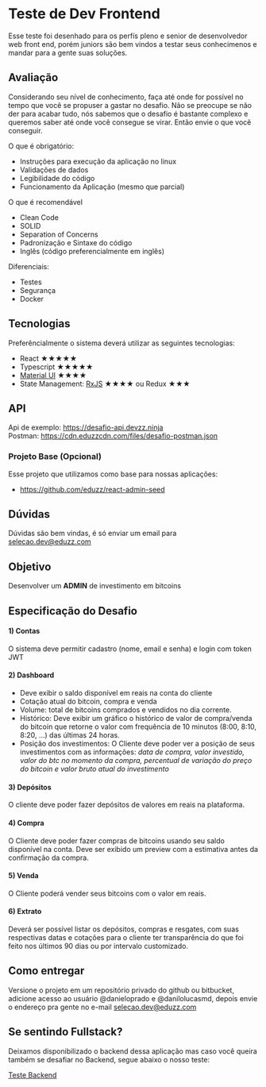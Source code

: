 # Teste de Dev Frontend

Esse teste foi desenhado para os perfís pleno e senior de desenvolvedor web front end, porém juniors são bem vindos a testar seus conhecimenos e mandar para a gente suas soluções.

## Avaliação

Considerando seu nível de conhecimento, faça até onde for possível no tempo que você se propuser a gastar no desafio. Não se preocupe se não der para acabar tudo, nós sabemos que o desafio é bastante complexo e queremos saber até onde você consegue se virar. Então envie o que você conseguir.

O que é obrigatório:

- Instruções para execução da aplicação no linux
- Validações de dados
- Legibilidade do código
- Funcionamento da Aplicação (mesmo que parcial)

O que é recomendável

- Clean Code
- SOLID
- Separation of Concerns
- Padronização e Sintaxe do código
- Inglês (código preferencialmente em inglês)

Diferenciais:

- Testes
- Segurança
- Docker

## Tecnologias

Preferêncialmente o sistema deverá utilizar as seguintes tecnologias:

- React ★★★★★
- Typescript ★★★★★
- [Material UI](https://material-ui.com) ★★★★
- State Management: [RxJS](https://www.learnrxjs.io/) ★★★★ ou Redux ★★★

## API

Api de exemplo: https://desafio-api.devzz.ninja  
Postman: https://cdn.eduzzcdn.com/files/desafio-postman.json

### Projeto Base (Opcional)

Esse projeto que utilizamos como base para nossas aplicações:

- https://github.com/eduzz/react-admin-seed

## Dúvidas

Dúvidas são bem vindas, é só enviar um email para selecao.dev@eduzz.com

## Objetivo

Desenvolver um **ADMIN** de investimento em bitcoins

## Especificação do Desafio

#### 1) Contas

O sistema deve permitir cadastro (nome, email e senha) e login com token JWT

#### 2) Dashboard

- Deve exibir o saldo disponível em reais na conta do cliente
- Cotação atual do bitcoin, compra e venda
- Volume: total de bitcoins comprados e vendidos no dia corrente.
- Histórico: Deve exibir um gráfico o histórico de valor de compra/venda do bitcoin que retorne o valor com frequência de 10 minutos (8:00, 8:10, 8:20, ...) das últimas 24 horas.
- Posição dos investimentos: O Cliente deve poder ver a posição de seus investimentos com as informações:
  _data de compra, valor investido, valor do btc no momento da compra, percentual de variação do preço do bitcoin e valor bruto atual do investimento_

#### 3) Depósitos

O cliente deve poder fazer depósitos de valores em reais na plataforma.

#### 4) Compra

O Cliente deve poder fazer compras de bitcoins usando seu saldo disponível na conta. Deve ser exibido um preview com a estimativa antes da confirmação da compra.

#### 5) Venda

O Cliente poderá vender seus bitcoins com o valor em reais.

#### 6) Extrato

Deverá ser possível listar os depósitos, compras e resgates, com suas respectivas datas e cotações para o cliente ter transparência do que foi feito nos últimos 90 dias ou por intervalo customizado.

## Como entregar

Versione o projeto em um repositório privado do github ou bitbucket, adicione acesso ao usuário @danieloprado e @danilolucasmd, depois envie o endereço pra gente no e-mail selecao.dev@eduzz.com

## Se sentindo Fullstack?

Deixamos disponibilizado o backend dessa aplicação mas caso você queira também se desafiar no Backend, segue abaixo o nosso teste:

[Teste Backend](https://gist.github.com/caferrari/a25734c6e941f6386e7156aa723f28a8)
